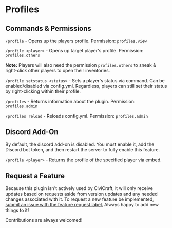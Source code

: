 # Profiles

## Commands & Permissions
`/profile` - Opens up the players profile. Permission: `profiles.view`

`/profile <player>` - Opens up target player's profile. Permission: `profiles.others`

**Note:** Players will also need the permission `profiles.others` to sneak & right-click other players to open their inventories.

`/profile setstatus <status>` - Sets a player's status via command. Can be enabled/disabled via config.yml. Regardless, players can still set their status by right-clicking within their profile.

`/profiles` - Returns information about the plugin. Permission: `profiles.admin`

`/profiles reload` - Reloads config.yml. Permission: `profiles.admin`

## Discord Add-On
By default, the discord add-on is disabled. You must enable it, add the Discord bot token, and then restart the server to fully enable this feature.

`/profile <player>` - Returns the profile of the specified player via embed.

## Request a Feature
Because this plugin isn't actively used by CiviCraft, it will only receive updates based on requests aside from version updates and any needed changes associated with it. To request a new feature be implemented, <a href="https://github.com/CiviCraft-Development/Profiles/issues">submit an issue with the feature request label.</a> Always happy to add new things to it!

Contributions are always welcomed!